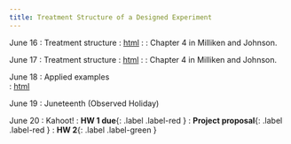 ```yaml
---
title: Treatment Structure of a Designed Experiment
---
```


June 16
: Treatment structure
  : [html](#)
: [](#)
  : Chapter 4 in Milliken and Johnson. 

June 17
: Treatment structure
  : [html](#)
: [](#)
  : Chapter 4 in Milliken and Johnson. 

June 18
: Applied examples  
  : [html](#)

June 19
: Juneteenth (Observed Holiday) 

June 20
: Kahoot!
  : **HW 1 due**{: .label .label-red }
  : **Project proposal**{: .label .label-red }
  : **HW 2**{: .label .label-green }